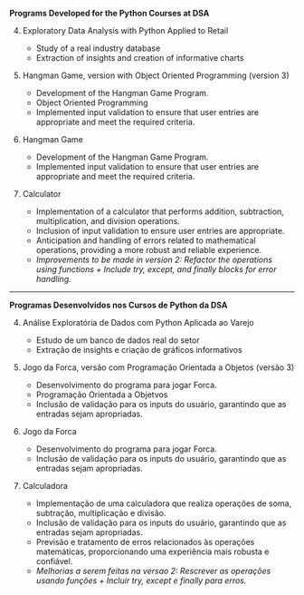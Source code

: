 **Programs Developed for the Python Courses at DSA**

4. Exploratory Data Analysis with Python Applied to Retail
    - Study of a real industry database
    - Extraction of insights and creation of informative charts

3. Hangman Game, version with Object Oriented Programming (version 3)
    - Development of the Hangman Game Program.
    - Object Oriented Programming 
    - Implemented input validation to ensure that user entries are appropriate and meet the required criteria.

2. Hangman Game
    - Development of the Hangman Game Program.
    - Implemented input validation to ensure that user entries are appropriate and meet the required criteria.

1. Calculator
    - Implementation of a calculator that performs addition, subtraction, multiplication, and division operations.
    - Inclusion of input validation to ensure user entries are appropriate.
    - Anticipation and handling of errors related to mathematical operations, providing a more robust and reliable experience.
    - *Improvements to be made in version 2: Refactor the operations using functions + Include try, except, and finally blocks for error handling.*

--------------------------------------

**Programas Desenvolvidos nos Cursos de Python da DSA**

4. Análise Exploratória de Dados com Python Aplicada ao Varejo
    - Estudo de um banco de dados real do setor
    - Extração de insights e criação de gráficos informativos

3. Jogo da Forca, versão com Programação Orientada a Objetos (versão 3)
    - Desenvolvimento do programa para jogar Forca.
    - Programação Orientada a Objetvos
    - Inclusão de validação para os inputs do usuário, garantindo que as entradas sejam apropriadas.

2. Jogo da Forca
    - Desenvolvimento do programa para jogar Forca.
    - Inclusão de validação para os inputs do usuário, garantindo que as entradas sejam apropriadas.

1. Calculadora
    - Implementação de uma calculadora que realiza operações de soma, subtração, multiplicação e divisão.
    - Inclusão de validação para os inputs do usuário, garantindo que as entradas sejam apropriadas.
    - Previsão e tratamento de erros relacionados às operações matemáticas, proporcionando uma experiência mais robusta e confiável.
    - *Melhorias a serem feitas na versao 2: Rescrever as operações usando funções + Incluir try, except e finally para erros.*